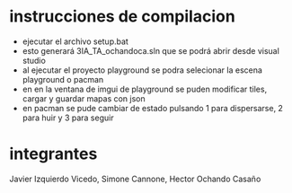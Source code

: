 # instrucciones de compilacion
- ejecutar el archivo setup.bat
- esto generará 3IA_TA_ochandoca.sln que se podrá abrir desde visual studio
- al ejecutar el proyecto playground se podra selecionar la escena playground o pacman
- en en la ventana de imgui de playground se puden modificar tiles, cargar y guardar mapas con json
- en pacman se pude cambiar de estado pulsando 1 para dispersarse, 2 para huir y 3 para seguir

# integrantes
Javier Izquierdo Vicedo, 
Simone Cannone, 
Hector Ochando Casaño 
